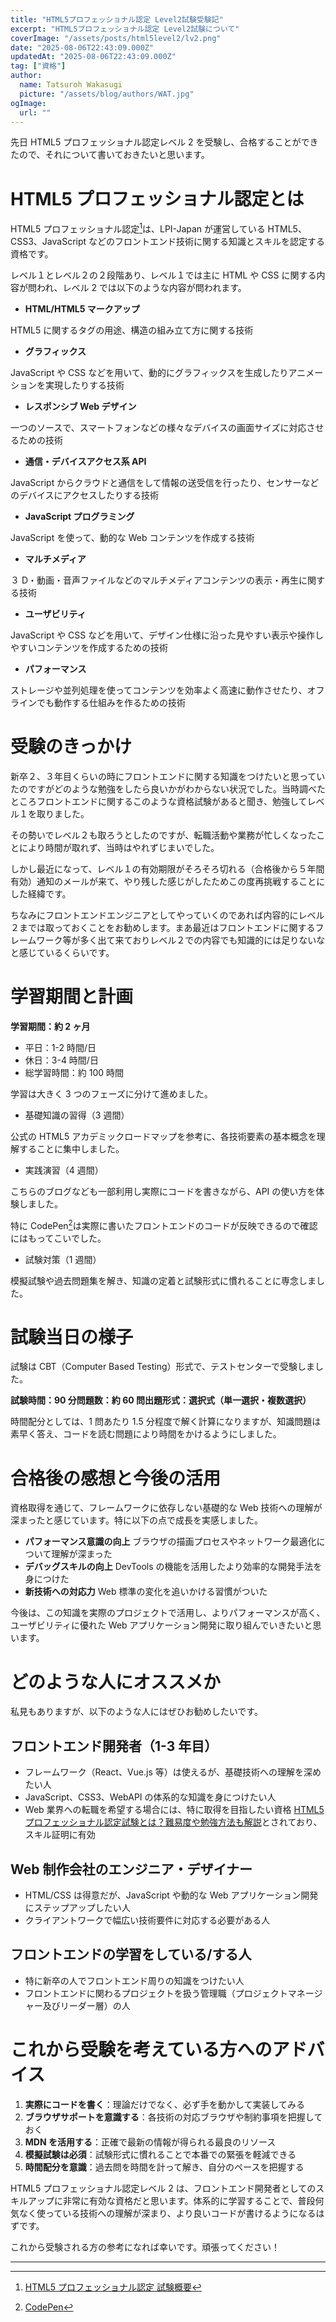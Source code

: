 ```yaml
---
title: "HTML5プロフェッショナル認定 Level2試験受験記"
excerpt: "HTML5プロフェッショナル認定 Level2試験について"
coverImage: "/assets/posts/html5level2/lv2.png"
date: "2025-08-06T22:43:09.000Z"
updatedAt: "2025-08-06T22:43:09.000Z"
tag: ["資格"]
author:
  name: Tatsuroh Wakasugi
  picture: "/assets/blog/authors/WAT.jpg"
ogImage:
  url: ""
---
```


先日 HTML5 プロフェッショナル認定レベル 2 を受験し、合格することができたので、それについて書いておきたいと思います。

# HTML5 プロフェッショナル認定とは

HTML5 プロフェッショナル認定[^1]は、LPI-Japan が運営している HTML5、CSS3、JavaScript などのフロントエンド技術に関する知識とスキルを認定する資格です。

レベル１とレベル２の２段階あり、レベル１では主に HTML や CSS に関する内容が問われ、レベル 2 では以下のような内容が問われます。

- **HTML/HTML5 マークアップ**

HTML5 に関するタグの用途、構造の組み立て方に関する技術

- **グラフィックス**

JavaScript や CSS などを用いて、動的にグラフィックスを生成したりアニメーションを実現したりする技術

- **レスポンシブ Web デザイン**

一つのソースで、スマートフォンなどの様々なデバイスの画面サイズに対応させるための技術

- **通信・デバイスアクセス系 API**

JavaScript からクラウドと通信をして情報の送受信を行ったり、センサーなどのデバイスにアクセスしたりする技術

- **JavaScript プログラミング**

JavaScript を使って、動的な Web コンテンツを作成する技術

- **マルチメディア**

３ D・動画・音声ファイルなどのマルチメディアコンテンツの表示・再生に関する技術

- **ユーザビリティ**

JavaScript や CSS などを用いて、デザイン仕様に沿った見やすい表示や操作しやすいコンテンツを作成するための技術

- **パフォーマンス**

ストレージや並列処理を使ってコンテンツを効率よく高速に動作させたり、オフラインでも動作する仕組みを作るための技術

# 受験のきっかけ

新卒２、３年目くらいの時にフロントエンドに関する知識をつけたいと思っていたのですがどのような勉強をしたら良いかがわからない状況でした。当時調べたところフロントエンドに関するこのような資格試験があると聞き、勉強してレベル１を取りました。

その勢いでレベル２も取ろうとしたのですが、転職活動や業務が忙しくなったことにより時間が取れず、当時はやれずじまいでした。

しかし最近になって、レベル１の有効期限がそろそろ切れる（合格後から５年間有効）通知のメールが来て、やり残した感じがしたためこの度再挑戦することにした経緯です。

ちなみにフロントエンドエンジニアとしてやっていくのであれば内容的にレベル２までは取っておくことをお勧めします。まあ最近はフロントエンドに関するフレームワーク等が多く出て来ておりレベル２での内容でも知識的には足りないなと感じているくらいです。

# 学習期間と計画

**学習期間：約 2 ヶ月**

- 平日：1-2 時間/日
- 休日：3-4 時間/日
- 総学習時間：約 100 時間

学習は大きく 3 つのフェーズに分けて進めました。

- 基礎知識の習得（3 週間）

公式の HTML5 アカデミックロードマップを参考に、各技術要素の基本概念を理解することに集中しました。

- 実践演習（4 週間）

こちらのブログなども一部利用し実際にコードを書きながら、API の使い方を体験しました。

特に CodePen[^2]は実際に書いたフロントエンドのコードが反映できるので確認にはもってこいでした。

- 試験対策（1 週間）

模擬試験や過去問題集を解き、知識の定着と試験形式に慣れることに専念しました。

# 試験当日の様子

試験は CBT（Computer Based Testing）形式で、テストセンターで受験しました。

**試験時間：90 分問題数：約 60 問出題形式：選択式（単一選択・複数選択）**

時間配分としては、1 問あたり 1.5 分程度で解く計算になりますが、知識問題は素早く答え、コードを読む問題により時間をかけるようにしました。

# 合格後の感想と今後の活用

資格取得を通じて、フレームワークに依存しない基礎的な Web 技術への理解が深まったと感じています。特に以下の点で成長を実感しました。

- **パフォーマンス意識の向上**
  ブラウザの描画プロセスやネットワーク最適化について理解が深まった
- **デバッグスキルの向上**
  DevTools の機能を活用したより効率的な開発手法を身につけた
- **新技術への対応力**
  Web 標準の変化を追いかける習慣がついた

今後は、この知識を実際のプロジェクトで活用し、よりパフォーマンスが高く、ユーザビリティに優れた Web アプリケーション開発に取り組んでいきたいと思います。

# どのような人にオススメか

私見もありますが、以下のような人にはぜひお勧めしたいです。

## **フロントエンド開発者（1-3 年目）**

- フレームワーク（React、Vue.js 等）は使えるが、基礎技術への理解を深めたい人
- JavaScript、CSS3、WebAPI の体系的な知識を身につけたい人
- Web 業界への転職を希望する場合には、特に取得を目指したい資格 [HTML5 プロフェッショナル認定試験とは？難易度や勉強方法も解説](https://career.levtech.jp/guide/knowhow/article/683/)とされており、スキル証明に有効

## **Web 制作会社のエンジニア・デザイナー**

- HTML/CSS は得意だが、JavaScript や動的な Web アプリケーション開発にステップアップしたい人
- クライアントワークで幅広い技術要件に対応する必要がある人

## **フロントエンドの学習をしている/する人**

- 特に新卒の人でフロントエンド周りの知識をつけたい人
- フロントエンドに関わるプロジェクトを扱う管理職（プロジェクトマネージャー及びリーダー層）の人

# これから受験を考えている方へのアドバイス

1. **実際にコードを書く**：理論だけでなく、必ず手を動かして実装してみる
2. **ブラウザサポートを意識する**：各技術の対応ブラウザや制約事項を把握しておく
3. **MDN を活用する**：正確で最新の情報が得られる最良のリソース
4. **模擬試験は必須**：試験形式に慣れることで本番での緊張を軽減できる
5. **時間配分を意識**：過去問を時間を計って解き、自分のペースを把握する

HTML5 プロフェッショナル認定レベル 2 は、フロントエンド開発者としてのスキルアップに非常に有効な資格だと思います。体系的に学習することで、普段何気なく使っている技術への理解が深まり、より良いコードが書けるようになるはずです。

これから受験される方の参考になれば幸いです。頑張ってください！

---

[^1]: [HTML5 プロフェッショナル認定 試験概要](https://html5exam.jp/outline/)
[^2]: [CodePen](https://codepen.io/)
